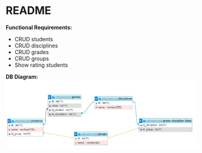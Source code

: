 # README #

**Functional Requirements:**
* CRUD students
* CRUD disciplines
* CRUD grades
* CRUD groups
* Show rating students

**DB Diagram:**
![My animated logo](https://github.com/yyahya-2000/eoy-1/blob/main/images/DB%20Diagram.jpg)
